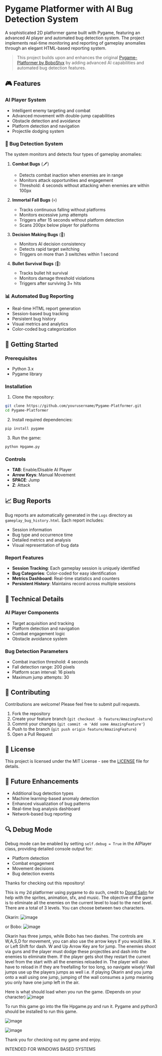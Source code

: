 # Pygame Platformer with AI Bug Detection System

A sophisticated 2D platformer game built with Pygame, featuring an advanced AI player and automated bug detection system. The project implements real-time monitoring and reporting of gameplay anomalies through an elegant HTML-based reporting system.

> This project builds upon and enhances the original [Pygame-Platformer by BoboStyx](https://github.com/BoboStyx/Pygame-Platformer) by adding advanced AI capabilities and automated bug detection features.

## 🎮 Features

### AI Player System
- Intelligent enemy targeting and combat
- Advanced movement with double-jump capabilities
- Obstacle detection and avoidance
- Platform detection and navigation
- Projectile dodging system

### 🐛 Bug Detection System
The system monitors and detects four types of gameplay anomalies:

1. **Combat Bugs** (🗡️)
   - Detects combat inaction when enemies are in range
   - Monitors attack opportunities and engagement
   - Threshold: 4 seconds without attacking when enemies are within 100px

2. **Immortal Fall Bugs** (💀)
   - Tracks continuous falling without platforms
   - Monitors excessive jump attempts
   - Triggers after 15 seconds without platform detection
   - Scans 200px below player for platforms

3. **Decision Making Bugs** (🤔)
   - Monitors AI decision consistency
   - Detects rapid target switching
   - Triggers on more than 3 switches within 1 second

4. **Bullet Survival Bugs** (🎯)
   - Tracks bullet hit survival
   - Monitors damage threshold violations
   - Triggers after surviving 3+ hits

### 📊 Automated Bug Reporting
- Real-time HTML report generation
- Session-based bug tracking
- Persistent bug history
- Visual metrics and analytics
- Color-coded bug categorization

## 🚀 Getting Started

### Prerequisites
- Python 3.x
- Pygame library

### Installation
1. Clone the repository:
```bash
git clone https://github.com/yourusername/Pygame-Platformer.git
cd Pygame-Platformer
```

2. Install required dependencies:
```bash
pip install pygame
```

3. Run the game:
```bash
python Hpgame.py
```

### Controls
- **TAB**: Enable/Disable AI Player
- **Arrow Keys**: Manual Movement
- **SPACE**: Jump
- **Z**: Attack

## 📈 Bug Reports

Bug reports are automatically generated in the `Logs` directory as `gameplay_bug_history.html`. Each report includes:
- Session information
- Bug type and occurrence time
- Detailed metrics and analysis
- Visual representation of bug data

### Report Features
- **Session Tracking**: Each gameplay session is uniquely identified
- **Bug Categories**: Color-coded for easy identification
- **Metrics Dashboard**: Real-time statistics and counters
- **Persistent History**: Maintains record across multiple sessions

## 🔧 Technical Details

### AI Player Components
- Target acquisition and tracking
- Platform detection and navigation
- Combat engagement logic
- Obstacle avoidance system

### Bug Detection Parameters
- Combat inaction threshold: 4 seconds
- Fall detection range: 200 pixels
- Platform scan interval: 16 pixels
- Maximum jump attempts: 30

## 🤝 Contributing

Contributions are welcome! Please feel free to submit pull requests.

1. Fork the repository
2. Create your feature branch (`git checkout -b feature/AmazingFeature`)
3. Commit your changes (`git commit -m 'Add some AmazingFeature'`)
4. Push to the branch (`git push origin feature/AmazingFeature`)
5. Open a Pull Request

## 📝 License

This project is licensed under the MIT License - see the [LICENSE](LICENSE) file for details.

## 🎯 Future Enhancements
- Additional bug detection types
- Machine learning-based anomaly detection
- Enhanced visualization of bug patterns
- Real-time bug analysis dashboard
- Network-based bug reporting

## 🔍 Debug Mode
Debug mode can be enabled by setting `self.debug = True` in the AIPlayer class, providing detailed console output for:
- Platform detection
- Combat engagement
- Movement decisions
- Bug detection events

Thanks for checking out this repository!

This is my 2d platformer using pygame to do such, credit to [Donal Salin](https://github.com/DonalSa) for help with the sprites, animation, sfx, and music.
The objective of the game is to eliminate all the enemies on the current level to load to the next level. There are a total of 3 levels.
You can choose between two characters.

Okarin:
![image](https://github.com/user-attachments/assets/f6e29327-cb55-4a52-83f7-5e07f6d9fc3e)

or Bobo:
![image](https://github.com/user-attachments/assets/57f6bbd4-9328-47a3-aa8f-2274135e053c)

Okarin has three jumps, while Bobo has two dashes.
The controls are W,A,S,D for movement, you can also use the arrow keys if you would like. X or Left Shift for dash.  W and Up Arrow Key are for jump.
The enemies shoot via guns and the player must dodge these projectiles and dash into the enemies to eliminate them.
If the player gets shot they restart the current level from the start with all the enemies reloaded in.
The player will also have to reload in if they are freefalling for too long, so navigate wisely!
Wall jumps use up the players jumps as well i.e. if playing Okarin and you jump onto a wall using one jump, jumping of the wall consumes a jump meaning you only have one jump left in the air.

Here is what should load when you run the game. (Depends on your character)
![image](https://github.com/user-attachments/assets/5b52d1b6-f4a4-4d7c-97e0-63fc1f38fb12)

To run this game go into the file Hpgame.py and run it. Pygame and python3 should be installed to run this game.

![image](https://github.com/user-attachments/assets/16364cfe-eff9-493d-9dc0-532a1a8261c0)

![image](https://github.com/user-attachments/assets/bb413956-17fc-4644-a123-f0b743f92c72)

Thank you for checking out my game and enjoy.

INTENDED FOR WINDOWS BASED SYSTEMS
